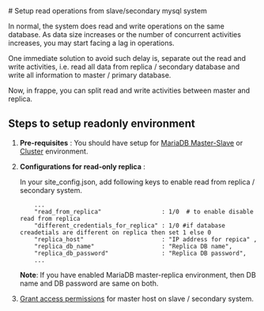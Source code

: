 <!-- base_template: frappe_io/www/frappe/frappe_base.html --># Setup read operations from slave/secondary mysql system

In normal, the system does read and write operations on the same database. As data size increases or the number of concurrent activities increases, you may start facing a lag in operations.

One immediate solution to avoid such delay is, separate out the read and write activities, i.e. read all data from replica / secondary database and write all information to master / primary database.

Now, in frappe, you can split read and write activities between master and replica.

## Steps to setup readonly environment

1. **Pre-requisites** :
	You should have setup for [MariaDB Master-Slave](https://mariadb.com/kb/en/library/setting-up-replication/) or [Cluster](https://mariadb.com/kb/en/library/getting-started-with-mariadb-galera-cluster/) environment.

2. **Configurations for read-only replica** :

	In your site_config.json, add following keys to enable read from replica / secondary system.

	```
		...
		"read_from_replica"                 : 1/0  # to enable disable read from replica
		"different_credentials_for_replica" : 1/0 #if database creadetials are different on replica then set 1 else 0
		"replica_host"                      : "IP address for repica" ,
		"replica_db_name"                   : "Replica DB name",
		"replica_db_password"               : "Replica DB password",
		...
	```

	**Note**: If you have enabled MariaDB master-replica environment, then DB name and DB password are same on both.

3. [Grant access permissions](https://dev.mysql.com/doc/refman/8.0/en/grant.html) for master host on slave / secondary system.


